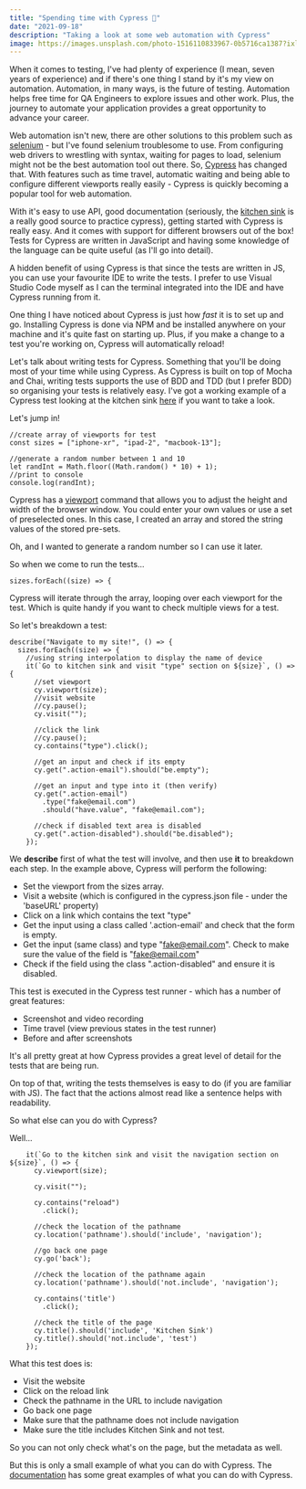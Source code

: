 ```yaml
---
title: "Spending time with Cypress 🤖"
date: "2021-09-18"
description: "Taking a look at some web automation with Cypress"
image: https://images.unsplash.com/photo-1516110833967-0b5716ca1387?ixlib=rb-1.2.1&ixid=MnwxMjA3fDB8MHxwaG90by1wYWdlfHx8fGVufDB8fHx8&auto=format&fit=crop&w=1400&q=80
---
```


When it comes to testing, I've had plenty of experience (I mean, seven years of experience) and if there's one thing I stand by it's my view on automation. Automation, in many ways, is the future of testing. Automation helps free time for QA Engineers to explore issues and other work. Plus, the journey to automate your application provides a great opportunity to advance your career.

Web automation isn't new, there are other solutions to this problem such as [selenium](https://www.selenium.dev/) - but I've found selenium troublesome to use. From configuring web drivers to wrestling with syntax, waiting for pages to load, selenium might not be the best automation tool out there. So, [Cypress](https://www.cypress.io/) has changed that. With features such as time travel, automatic waiting and being able to configure different viewports really easily - Cypress is quickly becoming a popular tool for web automation.

With it's easy to use API, good documentation (seriously, the [kitchen sink](https://example.cypress.io/) is a really good source to practice cypress), getting started with Cypress is really easy. And it comes with support for different browsers out of the box! Tests for Cypress are written in JavaScript and having some knowledge of the language can be quite useful (as I'll go into detail).

A hidden benefit of using Cypress is that since the tests are written in JS, you can use your favourite IDE to write the tests. I prefer to use Visual Studio Code myself as I can the terminal integrated into the IDE and have Cypress running from it.

One thing I have noticed about Cypress is just how _fast_ it is to set up and go. Installing Cypress is done via NPM and be installed anywhere on your machine and it's quite fast on starting up. Plus, if you make a change to a test you're working on, Cypress will automatically reload!

Let's talk about writing tests for Cypress. Something that you'll be doing most of your time while using Cypress. As Cypress is built on top of Mocha and Chai, writing tests supports the use of BDD and TDD (but I prefer BDD) so organising your tests is relatively easy. I've got a working example of a Cypress test looking at the kitchen sink [here](https://github.com/JB-26/cypress-practice) if you want to take a look.

Let's jump in!

```
//create array of viewports for test
const sizes = ["iphone-xr", "ipad-2", "macbook-13"];

//generate a random number between 1 and 10
let randInt = Math.floor((Math.random() * 10) + 1);
//print to console
console.log(randInt);
```

Cypress has a [viewport](https://docs.cypress.io/api/commands/viewport) command that allows you to adjust the height and width of the browser window. You could enter your own values or use a set of preselected ones. In this case, I created an array and stored the string values of the stored pre-sets.

Oh, and I wanted to generate a random number so I can use it later.

So when we come to run the tests...

```
sizes.forEach((size) => {
```

Cypress will iterate through the array, looping over each viewport for the test. Which is quite handy if you want to check multiple views for a test.

So let's breakdown a test:

```
describe("Navigate to my site!", () => {
  sizes.forEach((size) => {
    //using string interpolation to display the name of device
    it(`Go to kitchen sink and visit "type" section on ${size}`, () => {
      //set viewport
      cy.viewport(size);
      //visit website
      //cy.pause();
      cy.visit("");

      //click the link
      //cy.pause();
      cy.contains("type").click();

      //get an input and check if its empty
      cy.get(".action-email").should("be.empty");

      //get an input and type into it (then verify)
      cy.get(".action-email")
        .type("fake@email.com")
        .should("have.value", "fake@email.com");

      //check if disabled text area is disabled
      cy.get(".action-disabled").should("be.disabled");
    });
```

We __describe__ first of what the test will involve, and then use __it__ to breakdown each step. In the example above, Cypress will perform the following:
- Set the viewport from the sizes array.
- Visit a website (which is configured in the cypress.json file - under the 'baseURL' property)
- Click on a link which contains the text "type"
- Get the input using a class called '.action-email' and check that the form is empty.
- Get the input (same class) and type "fake@email.com". Check to make sure the value of the field is "fake@email.com"
- Check if the field using the class ".action-disabled" and ensure it is disabled.

This test is executed in the Cypress test runner - which has a number of great features:
- Screenshot and video recording
- Time travel (view previous states in the test runner)
- Before and after screenshots

It's all pretty great at how Cypress provides a great level of detail for the tests that are being run.

On top of that, writing the tests themselves is easy to do (if you are familiar with JS). The fact that the actions almost read like a sentence helps with readability.

So what else can you do with Cypress?

Well...

```
    it(`Go to the kitchen sink and visit the navigation section on ${size}`, () => {
      cy.viewport(size);

      cy.visit("");

      cy.contains("reload")
        .click();

      //check the location of the pathname
      cy.location('pathname').should('include', 'navigation');

      //go back one page
      cy.go('back');

      //check the location of the pathname again
      cy.location('pathname').should('not.include', 'navigation');

      cy.contains('title')
        .click();
      
      //check the title of the page
      cy.title().should('include', 'Kitchen Sink')
      cy.title().should('not.include', 'test')
    });
```

What this test does is:
- Visit the website
- Click on the reload link
- Check the pathname in the URL to include navigation
- Go back one page
- Make sure that the pathname does not include navigation
- Make sure the title includes Kitchen Sink and not test.

So you can not only check what's on the page, but the metadata as well.

But this is only a small example of what you can do with Cypress. The [documentation](https://docs.cypress.io/guides/references/assertions#Chai) has some great examples of what you can do with Cypress.